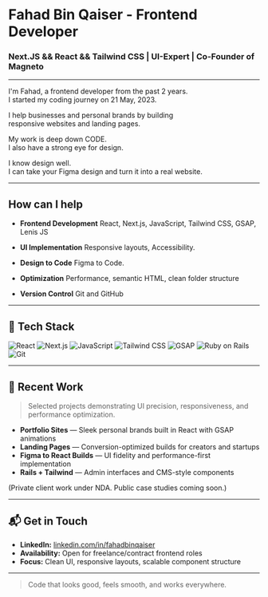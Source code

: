 # Fahad Bin Qaiser - Frontend Developer

### Next.JS && React && Tailwind CSS | UI-Expert | Co-Founder of Magneto

---

I'm Fahad, a frontend developer from the past 2 years.  
I started my coding journey on 21 May, 2023.

I help businesses and personal brands by building  
responsive websites and landing pages.

My work is deep down CODE.  
I also have a strong eye for design.

I know design well.  
I can take your Figma design and turn it into a real website.

---

## How can I help

- **Frontend Development**
  React, Next.js, JavaScript, Tailwind CSS, GSAP, Lenis JS

- **UI Implementation**
  Responsive layouts, Accessibility.

- **Design to Code**
  Figma to Code.

- **Optimization**
  Performance, semantic HTML, clean folder structure

- **Version Control**
  Git and GitHub

---

## 🧰 Tech Stack

![React](https://img.shields.io/badge/-React-61DAFB?style=flat-square&logo=react&logoColor=black)
![Next.js](https://img.shields.io/badge/-Next.js-000000?style=flat-square&logo=next.js&logoColor=white)
![JavaScript](https://img.shields.io/badge/-JavaScript-F7DF1E?style=flat-square&logo=javascript&logoColor=black)
![Tailwind CSS](https://img.shields.io/badge/-TailwindCSS-38B2AC?style=flat-square&logo=tailwind-css&logoColor=white)
![GSAP](https://img.shields.io/badge/-GSAP-88CE02?style=flat-square&logo=greensock&logoColor=black)
![Ruby on Rails](https://img.shields.io/badge/-Rails-CC0000?style=flat-square&logo=rubyonrails&logoColor=white)
![Git](https://img.shields.io/badge/-Git-F05032?style=flat-square&logo=git&logoColor=white)

---

## 📌 Recent Work

> Selected projects demonstrating UI precision, responsiveness, and performance optimization.

- **Portfolio Sites** — Sleek personal brands built in React with GSAP animations
- **Landing Pages** — Conversion-optimized builds for creators and startups
- **Figma to React Builds** — UI fidelity and performance-first implementation
- **Rails + Tailwind** — Admin interfaces and CMS-style components

(Private client work under NDA. Public case studies coming soon.)

---

## 📬 Get in Touch

- **LinkedIn:** [linkedin.com/in/fahadbinqaiser](https://www.linkedin.com/in/fahadbinqaiser/)
- **Availability:** Open for freelance/contract frontend roles
- **Focus:** Clean UI, responsive layouts, scalable component structure

---

> Code that looks good, feels smooth, and works everywhere.
